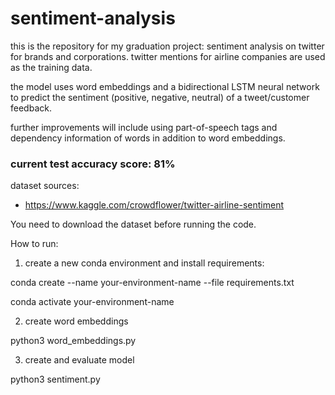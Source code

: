 # sentiment-analysis


this is the repository for my graduation project: 
sentiment analysis on twitter for brands and corporations. twitter mentions for airline companies are used as the training data.

the model uses word embeddings and a bidirectional LSTM neural network to predict the sentiment (positive, negative, neutral) of a tweet/customer feedback.

further improvements will include using part-of-speech tags and dependency information of words in addition to word embeddings.

### current test accuracy score: 81%

dataset sources:

- https://www.kaggle.com/crowdflower/twitter-airline-sentiment


You need to download the dataset before running the code. 

How to run:

1. create a new conda environment and install requirements:

conda create --name your-environment-name --file requirements.txt

conda activate your-environment-name
  
2. create word embeddings
  
python3 word_embeddings.py
  
3. create and evaluate model
  
python3 sentiment.py
  
